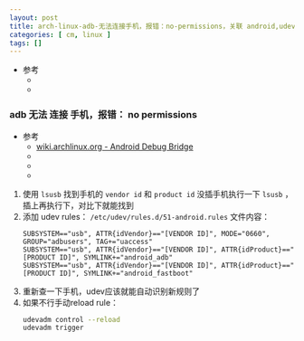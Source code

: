 ```yaml
---
layout: post
title: arch-linux-adb-无法连接手机，报错：no-permissions，关联 android,udev,lsusb
categories: [ cm, linux ]
tags: []
---
```


* 参考
    * []()
    * []()


### adb 无法 连接 手机，报错： no permissions

* 参考
    * [wiki.archlinux.org - Android Debug Bridge](https://wiki.archlinux.org/title/Android_Debug_Bridge)
    * []()
    * []()
    * []()


1. 使用 `lsusb` 找到手机的 `vendor id` 和 `product id`
    没插手机执行一下 `lsusb` ，插上再执行下，对比下就能找到
1. 添加 udev rules： `/etc/udev/rules.d/51-android.rules`
    文件内容：
    ~~~
    SUBSYSTEM=="usb", ATTR{idVendor}=="[VENDOR ID]", MODE="0660", GROUP="adbusers", TAG+="uaccess"
    SUBSYSTEM=="usb", ATTR{idVendor}=="[VENDOR ID]", ATTR{idProduct}=="[PRODUCT ID]", SYMLINK+="android_adb"
    SUBSYSTEM=="usb", ATTR{idVendor}=="[VENDOR ID]", ATTR{idProduct}=="[PRODUCT ID]", SYMLINK+="android_fastboot"
    ~~~
1. 重新查一下手机，udev应该就能自动识别新规则了
1. 如果不行手动reload rule：
    ~~~sh
    udevadm control --reload
    udevadm trigger
    ~~~
















































